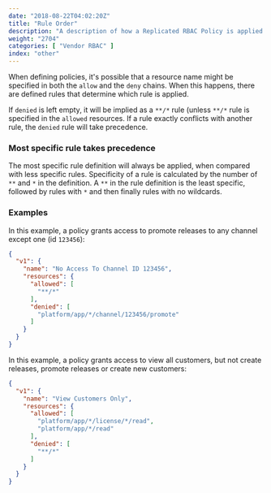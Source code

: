 ```yaml
---
date: "2018-08-22T04:02:20Z"
title: "Rule Order"
description: "A description of how a Replicated RBAC Policy is applied when there are conflicting policies."
weight: "2704"
categories: [ "Vendor RBAC" ]
index: "other"
---
```


When defining policies, it's possible that a resource name might be specified in both the `allow` and the `deny` chains. When this happens, there are defined rules that determine which rule is applied.

If `denied` is left empty, it will be implied as a `**/*` rule (unless `**/*` rule is specified in the `allowed` resources. If a rule exactly conflicts with another rule, the `denied` rule will take precedence.

### Most specific rule takes precedence
The most specific rule definition will always be applied, when compared with less specific rules. Specificity of a rule is calculated by the number of `**` and `*` in the definition. A `**` in the rule definition is the least specific, followed by rules with `*` and then finally rules with no wildcards.

### Examples

In this example, a policy grants access to promote releases to any channel except one (id `123456`):

```json
{
  "v1": {
    "name": "No Access To Channel ID 123456",
    "resources": {
      "allowed": [
        "**/*"
      ],
      "denied": [
        "platform/app/*/channel/123456/promote"
      ]
    }
  }
}
```

In this example, a policy grants access to view all customers, but not create releases, promote releases or create new customers:

```json
{
  "v1": {
    "name": "View Customers Only",
    "resources": {
      "allowed": [
        "platform/app/*/license/*/read",
        "platform/app/*/read"
      ],
      "denied": [
        "**/*"
      ]
    }
  }
}
```
